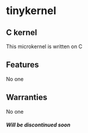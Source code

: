 # tinykernel
## C kernel
This microkernel is written on C
## Features
No one
## Warranties
No one
##### Will be discontinued soon
